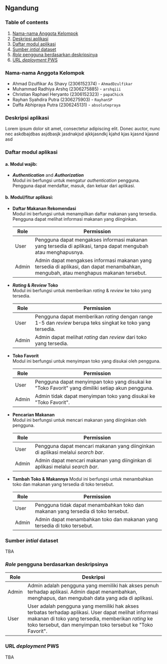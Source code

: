 ## Ngandung

### Table of contents

1. [Nama-nama Anggota Kelompok](#nama-nama-anggota-kelompok)
2. [Deskripsi aplikasi](#deskripsi-aplikasi)
3. [Daftar modul aplikasi](#daftar-modul-aplikasi)
4. [Sumber _intial_ dataset](#sumber-intial-dataset)
5. [_Role_ pengguna berdasarkan deskripsinya](#role-pengguna-berdasarkan-deskripsinya)
6. [URL _deployment_ PWS](#url-deployment-pws)

### Nama-nama Anggota Kelompok

-   Ahmad Dzulfikar As Shavy (2306152374) - `AhmadDzulfikar`
-   Muhammad Radhiya Arshq (2306275885) - `arshqiii`
-   Christian Raphael Heryanto (2306152323) - `papaChick`
-   Rayhan Syahdira Putra (2306275903) - `RayhanSP`
-   Daffa Abhipraya Putra (2306245131) - `absolutepraya`

### Deskripsi aplikasi

Lorem ipsum dolor sit amet, consectetur adipiscing elit. Donec auctor, nunc nec askdbajdbas asjdbasjk jasdnakjsd ajkkjasndkj kjahd kjas kjasnd kjasnd asd

### Daftar modul aplikasi

#### a. Modul wajib:

-   _**Authentication**_ and _**Authorization**_  
    Modul ini berfungsi untuk mengatur _authentication_ pengguna. Pengguna dapat mendaftar, masuk, dan keluar dari aplikasi.

#### b. Modul/fitur aplikasi:

-   **Daftar Makanan Rekomendasi**  
    Modul ini berfungsi untuk menampilkan daftar makanan yang tersedia. Pengguna dapat melihat informasi makanan yang diinginkan.

    | Role  | Permission                                                                                                                           |
    | ----- | ------------------------------------------------------------------------------------------------------------------------------------ |
    | User  | Pengguna dapat mengakses informasi makanan yang tersedia di aplikasi, tanpa dapat mengubah atau menghapusnya.                        |
    | Admin | Admin dapat mengakses informasi makanan yang tersedia di aplikasi, dan dapat menambahkan, mengubah, atau menghapus makanan tersebut. |

-   **_Rating_ & _Review_ Toko**  
    Modul ini berfungsi untuk memberikan _rating_ & _review_ ke toko yang tersedia.

    | Role  | Permission                                                                                                  |
    | ----- | ----------------------------------------------------------------------------------------------------------- |
    | User  | Pengguna dapat memberikan _rating_ dengan range 1-5 dan _review_ berupa teks singkat ke toko yang tersedia. |
    | Admin | Admin dapat melihat _rating_ dan _review_ dari toko yang tersedia.                                          |

-   **Toko Favorit**  
    Modul ini berfungsi untuk menyimpan toko yang disukai oleh pengguna.

    | Role  | Permission                                                                                       |
    | ----- | ------------------------------------------------------------------------------------------------ |
    | User  | Pengguna dapat menyimpan toko yang disukai ke "Toko Favorit" yang dimiliki setiap akun pengguna. |
    | Admin | Admin tidak dapat menyimpan toko yang disukai ke "Toko Favorit".                                 |

-   **Pencarian Makanan**  
    Modul ini berfungsi untuk mencari makanan yang diinginkan oleh pengguna.

    | Role  | Permission                                                                       |
    | ----- | -------------------------------------------------------------------------------- |
    | User  | Pengguna dapat mencari makanan yang diinginkan di aplikasi melalui _search bar_. |
    | Admin | Admin dapat mencari makanan yang diinginkan di aplikasi melalui _search bar_.    |

-   **Tambah Toko & Makannya**
    Modul ini berfungsi untuk menambahkan toko dan makanan yang tersedia di toko tersebut.

    | Role  | Permission                                                                        |
    | ----- | --------------------------------------------------------------------------------- |
    | User  | Pengguna tidak dapat menambahkan toko dan makanan yang tersedia di toko tersebut. |
    | Admin | Admin dapat menambahkan toko dan makanan yang tersedia di toko tersebut.          |

### Sumber _intial_ dataset

TBA

### _Role_ pengguna berdasarkan deskripsinya

| Role  | Deskripsi                                                                                                                                                                                                                 |
| ----- | ------------------------------------------------------------------------------------------------------------------------------------------------------------------------------------------------------------------------- |
| Admin | Admin adalah pengguna yang memiliki hak akses penuh terhadap aplikasi. Admin dapat menambahkan, menghapus, dan mengubah data yang ada di aplikasi.                                                                        |
| User  | User adalah pengguna yang memiliki hak akses terbatas terhadap aplikasi. User dapat melihat informasi makanan di toko yang tersedia, memberikan _rating_ ke toko tersebut, dan menyimpan toko tersebut ke "Toko Favorit". |

### URL _deployment_ PWS

TBA